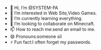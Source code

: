 - 👋 Hi, I’m @SYSTEM-PA
- 👀 I’m interested in Web Site,Video Games.
- 🌱 I’m currently learning everything.
- 💞️ I’m looking to collaborate on Minecraft.
- 📫 How to reach me:send an email to me.
- 😄 Pronouns:someone sil
- ⚡ Fun fact:I often forget my passwords.

<!---
SYSTEM-PA/SYSTEM-PA is a ✨ special ✨ repository because its `README.md` (this file) appears on your GitHub profile.
You can click the Preview link to take a look at your changes.
--->

